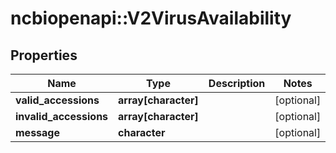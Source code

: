 # ncbiopenapi::V2VirusAvailability


## Properties
Name | Type | Description | Notes
------------ | ------------- | ------------- | -------------
**valid_accessions** | **array[character]** |  | [optional] 
**invalid_accessions** | **array[character]** |  | [optional] 
**message** | **character** |  | [optional] 


